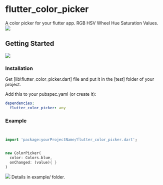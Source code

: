 # flutter_color_picker

A color picker for your flutter app.
RGB HSV Wheel Hue Saturation Values.
![](https://github.com/ysdy44/flutter_color_picker/blob/master/screenshot/phone.png)

## Getting Started
  ![](https://github.com/ysdy44/flutter_color_picker/blob/master/screenshot/logo.png)


### Installation

Get [lib\flutter_color_picker.dart] file and put it in the [test\] folder of your project.


Add this to your pubspec.yaml (or create it):
```yaml
dependencies:
  flutter_color_picker: any
```

### Example

```dart


import 'package:yourProjectName/flutter_color_picker.dart';


new ColorPicker(
  color: Colors.blue,
  onChanged: (value){ }
)


```




![](https://github.com/ysdy44/flutter_color_picker/blob/master/screenshot/design.png)
Details in example/ folder.
